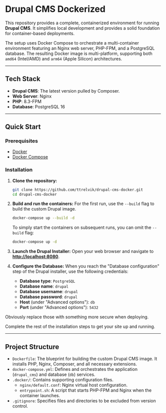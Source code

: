 # Drupal CMS Dockerized

This repository provides a complete, containerized environment for running **Drupal CMS**. It simplifies local development and provides a solid foundation for container-based deployments.

The setup uses Docker Compose to orchestrate a multi-container environment featuring an Nginx web server, PHP-FPM, and a PostgreSQL database. The resulting Docker image is multi-platform, supporting both `amd64` (Intel/AMD) and `arm64` (Apple Silicon) architectures.

---
## Tech Stack

* **Drupal CMS**: The latest version pulled by Composer.
* **Web Server**: Nginx
* **PHP**: 8.3-FPM
* **Database**: PostgreSQL 16

---
## Quick Start

### Prerequisites

* [Docker](https://docs.docker.com/get-docker/)
* [Docker Compose](https://docs.docker.com/compose/install/)

### Installation

1.  **Clone the repository:**
    ```bash
    git clone https://github.com/ttrelvik/drupal-cms-docker.git
    cd drupal-cms-docker
    ```

2.  **Build and run the containers:**
    For the first run, use the `--build` flag to build the custom Drupal image.
    ```bash
    docker-compose up --build -d
    ```
    To simply start the containers on subsequent runs, you can omit the `--build` flag:
    ```bash
    docker-compose up -d
    ```

3.  **Launch the Drupal Installer:**
    Open your web browser and navigate to **[http://localhost:8080](http://localhost:8080)**.

4.  **Configure the Database:**
    When you reach the "Database configuration" step of the Drupal installer, use the following credentials:
    * **Database type**: `PostgreSQL`
    * **Database name**: `drupal`
    * **Database username**: `drupal`
    * **Database password**: `drupal`
    * **Host** (under "Advanced options"): `db`
    * **Port** (under "Advanced options"): `5432`

Obviously replace those with something more secure when deploying.

Complete the rest of the installation steps to get your site up and running.

---
## Project Structure

* `Dockerfile`: The blueprint for building the custom Drupal CMS image. It installs PHP, Nginx, Composer, and all necessary extensions.
* `docker-compose.yml`: Defines and orchestrates the application (`drupal_cms`) and database (`db`) services.
* `.docker/`: Contains supporting configuration files.
    * `nginx/default.conf`: Nginx virtual host configuration.
    * `entrypoint.sh`: A script that starts PHP-FPM and Nginx when the container launches.
* `.gitignore`: Specifies files and directories to be excluded from version control.